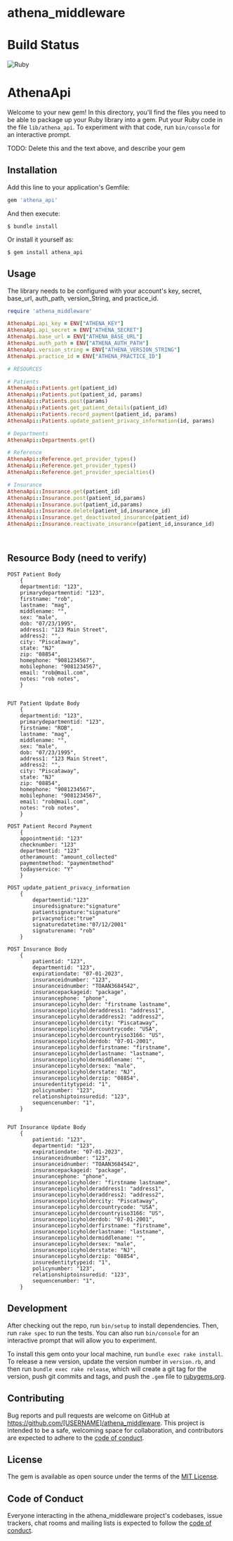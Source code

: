 # athena_middleware
# Build Status # 
![Ruby](https://github.com/BreakthroughBehavioralInc/athena_middleware/actions/workflows/ruby.yml/badge.svg)


# AthenaApi

Welcome to your new gem! In this directory, you'll find the files you need to be able to package up your Ruby library into a gem. Put your Ruby code in the file `lib/athena_api`. To experiment with that code, run `bin/console` for an interactive prompt.

TODO: Delete this and the text above, and describe your gem

## Installation

Add this line to your application's Gemfile:

```ruby
gem 'athena_api'
```

And then execute:

    $ bundle install

Or install it yourself as:

    $ gem install athena_api

## Usage


The library needs to be configured with your account's key, secret, base_url, auth_path, version_String, and practice_id.

```ruby
require 'athena_middleware'

AthenaApi.api_key = ENV["ATHENA_KEY"]
AthenaApi.api_secret = ENV["ATHENA_SECRET"]
AthenaApi.base_url = ENV["ATHENA_BASE_URL"]
AthenaApi.auth_path = ENV["ATHENA_AUTH_PATH"]
AthenaApi.version_string = ENV["ATHENA_VERSION_STRING"]
AthenaApi.practice_id = ENV["ATHENA_PRACTICE_ID"]

# RESOURCES

# Patients
AthenaApi::Patients.get(patient_id)
AthenaApi::Patients.put(patient_id, params)
AthenaApi::Patients.post(params)
AthenaApi::Patients.get_patient_details(patient_id)
AthenaApi::Patients.record_payment(patient_id, params)
AthenaApi::Patients.update_patient_privacy_information(id, params)

# Departments
AthenaApi::Departments.get()

# Reference
AthenaApi::Reference.get_provider_types()
AthenaApi::Reference.get_provider_types()
AthenaApi::Reference.get_provider_specialties()

# Insurance
AthenaApi::Insurance.get(patient_id)
AthenaApi::Insurance.post(patient_id,params)
AthenaApi::Insurance.put(patient_id,params)
AthenaApi::Insurance.delete(patient_id,insurance_id)
AthenaApi::Insurance.get_deactivated_insurance(patient_id)
AthenaApi::Insurance.reactivate_insurance(patient_id,insurance_id)




```

## Resource Body (need to verify)

```
POST Patient Body
    {
    departmentid: "123",
    primarydepartmentid: "123",
    firstname: "rob",
    lastname: "mag",
    middlename: "",
    sex: "male",
    dob: "07/23/1995",
    address1: "123 Main Street",
    address2: "",
    city: "Piscataway",
    state: "NJ"
    zip: "08854",
    homephone: "9081234567",
    mobilephone: "9081234567",
    email: "rob@mail.com",
    notes: "rob notes",
    }


PUT Patient Update Body
    {
    departmentid: "123",
    primarydepartmentid: "123",
    firstname: "ROB",
    lastname: "mag",
    middlename: "",
    sex: "male",
    dob: "07/23/1995",
    address1: "123 Main Street",
    address2: "",
    city: "Piscataway",
    state: "NJ"
    zip: "08854",
    homephone: "9081234567",
    mobilephone: "9081234567",
    email: "rob@mail.com",
    notes: "rob notes",
    }

POST Patient Record Payment
    {
    appointmentid: "123"
    checknumber: "123"
    departmentid: "123"
    otheramount: "amount_collected"
    paymentmethod: "paymentmethod"
    todayservice: "Y"
    }

POST update_patient_privacy_information
    {
        departmentid:"123"
        insuredsignature:"signature"
        patientsignature:"signature"
        privacynotice:"true"
        signaturedatetime:"07/12/2001"
        signaturename: "rob"
    }

POST Insurance Body
    {
        patientid: "123",
        departmentid: "123",     
        expirationdate: "07-01-2023",
        insuranceidnumber: "123",
        insuranceidnumber: "TOAAN3684542",
        insurancepackageid: "package",
        insurancephone: "phone",
        insurancepolicyholder: "firstname lastname",
        insurancepolicyholderaddress1: "address1",
        insurancepolicyholderaddress2: "address2",
        insurancepolicyholdercity: "Piscataway",
        insurancepolicyholdercountrycode: "USA",
        insurancepolicyholdercountryiso3166: "US",
        insurancepolicyholderdob: "07-01-2001",
        insurancepolicyholderfirstname: "firstname",
        insurancepolicyholderlastname: "lastname",
        insurancepolicyholdermiddlename: "",
        insurancepolicyholdersex: "male",
        insurancepolicyholderstate: "NJ",
        insurancepolicyholderzip: "08854",
        insuredentitytypeid: "1",
        policynumber: "123",
        relationshiptoinsuredid: "123",
        sequencenumber: "1",
    }


PUT Insurance Update Body
    {
        patientid: "123",
        departmentid: "123",     
        expirationdate: "07-01-2023",
        insuranceidnumber: "123",
        insuranceidnumber: "TOAAN3684542",
        insurancepackageid: "package",
        insurancephone: "phone",
        insurancepolicyholder: "firstname lastname",
        insurancepolicyholderaddress1: "address1",
        insurancepolicyholderaddress2: "address2",
        insurancepolicyholdercity: "Piscataway",
        insurancepolicyholdercountrycode: "USA",
        insurancepolicyholdercountryiso3166: "US",
        insurancepolicyholderdob: "07-01-2001",
        insurancepolicyholderfirstname: "firstname",
        insurancepolicyholderlastname: "lastname",
        insurancepolicyholdermiddlename: "",
        insurancepolicyholdersex: "male",
        insurancepolicyholderstate: "NJ",
        insurancepolicyholderzip: "08854",
        insuredentitytypeid: "1",
        policynumber: "123",
        relationshiptoinsuredid: "123",
        sequencenumber: "1",
    }

```

## Development

After checking out the repo, run `bin/setup` to install dependencies. Then, run `rake spec` to run the tests. You can also run `bin/console` for an interactive prompt that will allow you to experiment.

To install this gem onto your local machine, run `bundle exec rake install`. To release a new version, update the version number in `version.rb`, and then run `bundle exec rake release`, which will create a git tag for the version, push git commits and tags, and push the `.gem` file to [rubygems.org](https://rubygems.org).

## Contributing

Bug reports and pull requests are welcome on GitHub at https://github.com/[USERNAME]/athena_middleware. This project is intended to be a safe, welcoming space for collaboration, and contributors are expected to adhere to the [code of conduct](https://github.com/[USERNAME]/athena_middleware/blob/master/CODE_OF_CONDUCT.md).

## License

The gem is available as open source under the terms of the [MIT License](https://opensource.org/licenses/MIT).

## Code of Conduct

Everyone interacting in the athena_middleware project's codebases, issue trackers, chat rooms and mailing lists is expected to follow the [code of conduct](https://github.com/[USERNAME]/athena_middleware/blob/master/CODE_OF_CONDUCT.md).
